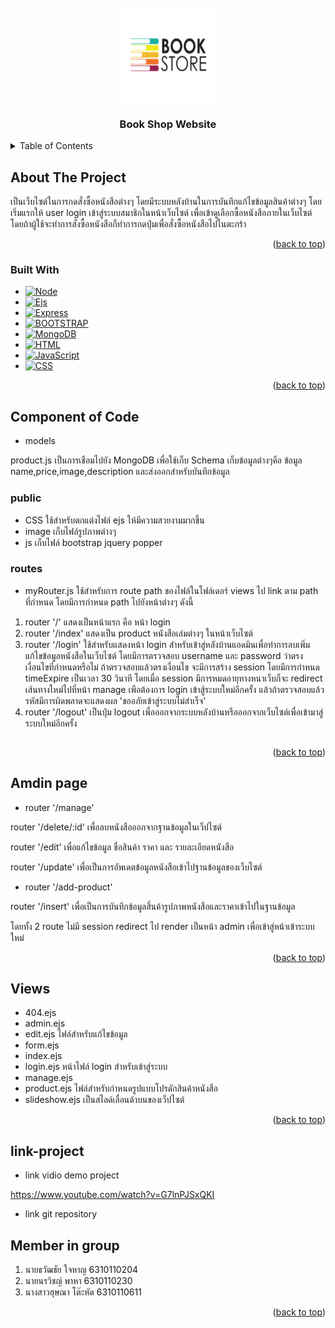 <!-- PROJECT LOGO -->
<br />
<div align="center">
  <a href="https://github.com/Thawatchai-204/240-311">
    <img src="images/logo_readme.png" alt="Logo" width="150" height="150">
  </a>

  <h3 align="center">Book Shop Website</h3>
</div>



<!-- TABLE OF CONTENTS -->
<details>
  <summary>Table of Contents</summary>
  <ol>
    <li>
      <a href="#about-the-project">About The Project</a>
      <ul>
        <li><a href="#built-with">Built With</a></li>
      </ul>
    </li>
    <li>
      <a href="#Component-of-Code">Component of Code</a>
      <ul>
        <li><a href="#public">public</a></li>
        <li><a href="#routes">routes</a></li>
      </ul>
    </li>
    <li><a href="#Admin-page">Admin page</a></li>
    <li><a href="#link-project">link project</a></li>
    <li><a href="#Views">Views</a></li>
    <li><a href="#Member-in-group">Member in group</a></li>
  </ol>
</details>



<!-- ABOUT THE PROJECT -->
## About The Project


เป็นเว็บไซต์ในการกดสั่งซื้อหนังสือต่างๆ โดยมีระบบหลังบ้านในการบันทึกแก้ไขข้อมูลสินค้าต่างๆ
โดยเริ่มแรกให้ user login เข้าสู่ระบบสมาชิกในหน้าเว็บไซต์ เพื่อเข้าดูเลือกซื้อหนังสือภายในเว็บไซต์
โดยถ้าผู้ใช้จะทำการสั่งซื้อหนังสือก็ทำการกดปุ่มเพื่อสั่งซื้อหนังสือไปในตะกร้า

 
 
<p align="right">(<a href="#readme-top">back to top</a>)</p>



### Built With

* [![Node][Node.js]][Node-url]
* [![Ejs][Ejs]][Ejs-url]
* [![Express][Express.js]][Express-url]
* [![BOOTSTRAP][BOOTSTRAP]][BOOTSTRAP-url]
* [![MongoDB][MongoDB]][MongoDB-url]
* [![HTML][HTML]][HTML-url]
* [![JavaScript][JavaScript]][JavaScript-url]
* [![CSS][CSS]][CSS-url]

<p align="right">(<a href="#readme-top">back to top</a>)</p>


<!-- Component of Code -->
## Component of Code

* models

product.js เป็นการเชือมไปยัง MongoDB  เพื่อใช้เก็บ Schema เก็บข้อมูลต่างๆคือ 
ข้อมูล name,price,image,description และส่งออกสำหรับบันทึกข้อมูล

### public
* CSS
ใช้สำหรับตกแต่งไฟล์ ejs ให้มีความสวยงามมากขึ้น
* image
เก็บไฟล์รูปภาพต่างๆ
* js
เก็บไฟล์ bootstrap jquery popper

### routes
* myRouter.js 
ใช้สำหรับการ route path ของไฟล์ในโฟล์เดอร์ views ไป link ตาม path ที่กำหนด
โดยมีการกำหนด path ไปยังหน้าต่างๆ ดังนี้


1. router '/' แสดงเป็นหน้าแรก คือ หน้า login
2. router '/index' แสดงเป็น product หนังสือเล่มต่างๆ ในหน้าเว็บไซต์
3. router '/login' ใช้สำหรับแสดงหน้า login สำหรับเข้าสู่หลังบ้านแอดมินเพื่อทำการลบเพิ่มแก้ไขข้อมูลหนังสือในเว็บไซต์ โดยมีการตรวจสอบ username และ password ว่าตรงเงื่อนไขที่กำหนดหรือไม่ ถ้าตรวจสอบแล้วตรงเงื่อนไข จะมีการสร้าง session โดยมีการกำหนด timeExpire เป็นเวลา 30 วินาที
โดยเมื่อ session มีการหมดอายุทางหนาเว็บก็จะ redirect เส้นทางใหม่ไปที่หน้า manage เพือต้องการ login เข้าสู้ระบบใหม่อีกครั้ง แล้วถ้าตรวจสอบแล้วรหัสมีการผิดพลาดจะแสดงผล 'ขออภัยเข้าสู่ระบบไม่สำเร็จ'
4. router '/logout' เป็นปุ่ม logout เพื่อออกจากระบบหลังบ้านหรือออกจากเว็บไซต์เพื่อเข้ามาสู่ระบบใหม่อีกครั้ง
   ```

<p align="right">(<a href="#readme-top">back to top</a>)</p>



<!-- Adnin page -->
## Amdin page

* router '/manage'

router '/delete/:id'  เพื่อลบหนังสือออกจากฐานข้อมูลในเว็ปไซต์

router '/edit'        เพื่อแก้ไขข้อมูล ชื่อสินค้า ราคา และ รายละเอียดหนังสือ

router '/update'      เพื่อเป็นการอัพเดตข้อมูลหนังสือเข้าไปฐานข้อมูลของเว็บไซต์
  
* router '/add-product' 

router '/insert'      เพื่อเป็นการบันทึกข้อมูลสิ้นค้ารูปภาพหนังสือและราคาเข้าไปในฐานข้อมูล

โดยทั้ง 2 route ไม่มี session redirect ไป render เป็นหน้า admin เพื่อเข้าสู่หน้าเข้าระบบใหม่
 

<p align="right">(<a href="#readme-top">back to top</a>)</p>


<!-- Views -->
## Views

* 404.ejs 
* admin.ejs
* edit.ejs      ไฟล์สำหรับแก้ไขข้อมูล
* form.ejs
* index.ejs    
* login.ejs    หน้าไฟล์ login สำหรับเข้าสู่ระบบ
* manage.ejs    
* product.ejs  ไฟล์สำหรับกำหนดรูปแบบโปรดักสินค้าหนังสือ
* slideshow.ejs เป็นสไลด์เลื่อนด้าบนของเว็ปไซต์

<p align="right">(<a href="#readme-top">back to top</a>)</p>

<!-- link-project -->
##  link-project
* link vidio demo project
 
 https://www.youtube.com/watch?v=G7lnPJSxQKI
 
*  link git repository




<!-- Member in group -->
## Member in group
1.  นายธวัฒชัย ใจหาญ      6310110204
2.  นายนรวิชญ์ พาหา       6310110230
3.  นางสาวฮุษณา โต๊ะหัด    6310110611

<p align="right">(<a href="#readme-top">back to top</a>)</p>


<!-- MARKDOWN LINKS & IMAGES -->
<!-- https://www.markdownguide.org/basic-syntax/#reference-style-links -->
[contributors-shield]: https://img.shields.io/github/contributors/othneildrew/Best-README-Template.svg?style=for-the-badge
[contributors-url]: https://github.com/othneildrew/Best-README-Template/graphs/contributors
[forks-shield]: https://img.shields.io/github/forks/othneildrew/Best-README-Template.svg?style=for-the-badge
[forks-url]: https://github.com/othneildrew/Best-README-Template/network/members
[stars-shield]: https://img.shields.io/github/stars/othneildrew/Best-README-Template.svg?style=for-the-badge
[stars-url]: https://github.com/othneildrew/Best-README-Template/stargazers
[issues-shield]: https://img.shields.io/github/issues/othneildrew/Best-README-Template.svg?style=for-the-badge
[issues-url]: https://github.com/othneildrew/Best-README-Template/issues
[license-shield]: https://img.shields.io/github/license/othneildrew/Best-README-Template.svg?style=for-the-badge
[license-url]: https://github.com/othneildrew/Best-README-Template/blob/master/LICENSE.txt
[linkedin-shield]: https://img.shields.io/badge/-LinkedIn-black.svg?style=for-the-badge&logo=linkedin&colorB=555
[linkedin-url]: https://linkedin.com/in/othneildrew
[product-screenshot]: images/screenshot.png

[Node.js]: https://img.shields.io/badge/Node.js-V.1.0.0-339933?style=for-the-badge&logo=Node.js
[Node-url]: https://nodejs.org/en

[Ejs]: https://img.shields.io/badge/Ember.js-V.3.1.9-E04E39?style=for-the-badge&logo=Ember.js
[Ejs-url]: https://ejs.co/

[Express.js]: https://img.shields.io/badge/ExpressVPN-V.1.17.3-DA3940?style=for-the-badge&logo=ExpressVPN
[Express-url]: https://expressjs.com/

[BOOTSTRAP]: https://img.shields.io/badge/Bootstrap-V.5.3.0-7952B3?style=for-the-badge&logo=Bootstrap
[BOOTSTRAP-url]: https://angular.io/

[MongoDB]: https://img.shields.io/badge/MongoDB-V.6.0-47A248?style=for-the-badge&logo=MongoDB
[MongoDB-url]: https://www.mongodb.com/

[HTML]: https://img.shields.io/badge/HTML5-V.5-E34F26?style=for-the-badge&logo=HTML5
[HTML-url]: https://www.w3schools.com/html/

[JavaScript]: https://img.shields.io/badge/JavaScript-V.4.7-F7DF1E?style=for-the-badge&logo=JavaScript
[JavaScript-url]: https://www.javascript.com/

[CSS]: https://img.shields.io/badge/CSS3-V.3-1572B6?style=for-the-badge&logo=CSS3
[CSS-url]: https://www.w3schools.com/css/css_website_layout.asp
